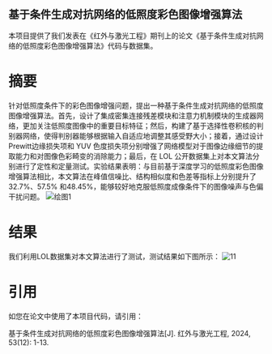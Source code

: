 ## 基于条件生成对抗网络的低照度彩色图像增强算法
本项目提供了我们发表在《红外与激光工程》期刊上的论文《基于条件生成对抗网络的低照度彩色图像增强算法》代码与数据集。

# 摘要
针对低照度条件下的彩色图像增强问题，提出一种基于条件生成对抗网络的低照度图像增强算法。首先，设计了集成密集连接残差模块和注意力机制模块的生成器网络，更加关注低照度图像中的重要目标特征；然后，构建了基于选择性卷积核的判别器网络，使得判别器能够根据输入自适应地调整其感受野大小；接着，通过设计Prewitt边缘损失项和 YUV 色度损失项分别增强了网络模型对于图像边缘细节的提取能力和对图像色彩畸变的消除能力；最后，在 LOL 公开数据集上对本文算法分别进行了定性和定量测试。实验结果表明：与目前基于深度学习的低照度彩色图像增强算法相比，本文算法在峰值信噪比、结构相似度和色差等指标上分别提升了32.7%、57.5% 和48.45%，能够较好地克服低照度成像条件下的图像噪声与色偏干扰问题。
![绘图1](https://github.com/user-attachments/assets/e9e04cbd-20a1-42d2-9f0d-b21a0c874a5e)

# 结果
我们利用LOL数据集对本文算法进行了测试，测试结果如下图所示：
![11](https://github.com/user-attachments/assets/ec2d1289-84fb-4026-bca2-0832ca115373)

# 引用
如您在论文中使用了本项目代码，请引用：

基于条件生成对抗网络的低照度彩色图像增强算法[J]. 红外与激光工程, 2024, 53(12): 1-13.

